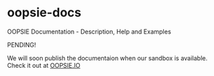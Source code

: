 # oopsie-docs
OOPSIE Documentation - Description, Help and Examples

PENDING!

We will soon publish the documentaion when our sandbox is available. Check it out at [OOPSIE.IO](http://oopsie.io)
